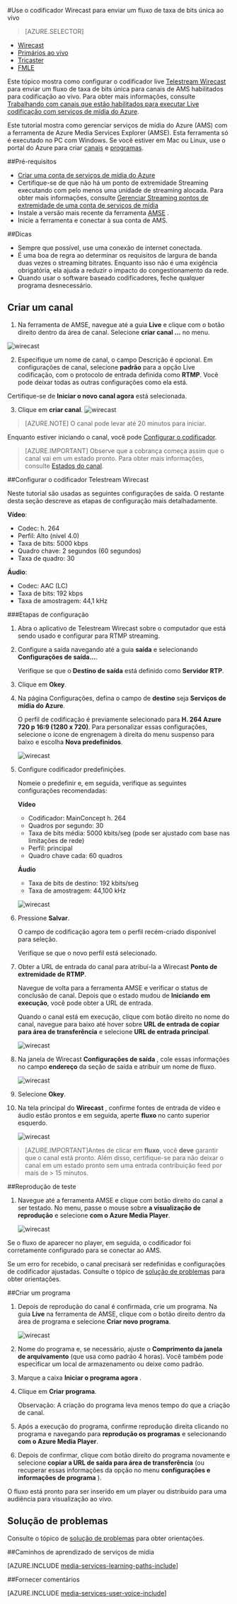 <properties 
    pageTitle="Configurar o codificador Telestream Wirecast para enviar um fluxo ao vivo de taxa de bits única | Microsoft Azure" 
    description="Este tópico mostra como configurar o codificador live Wirecast para enviar um fluxo de taxa de bits única para canais de AMS habilitados para codificação ao vivo. " 
    services="media-services" 
    documentationCenter="" 
    authors="Juliako" 
    manager="erikre" 
    editor=""/>

<tags 
    ms.service="media-services" 
    ms.workload="media" 
    ms.tgt_pltfrm="na" 
    ms.devlang="ne" 
    ms.topic="article" 
    ms.date="10/12/2016"
    ms.author="juliako;cenkdin;anilmur"/>

#<a name="use-the-wirecast-encoder-to-send-a-single-bitrate-live-stream"></a>Use o codificador Wirecast para enviar um fluxo de taxa de bits única ao vivo

> [AZURE.SELECTOR]
- [Wirecast](media-services-configure-wirecast-live-encoder.md)
- [Primários ao vivo](media-services-configure-elemental-live-encoder.md)
- [Tricaster](media-services-configure-tricaster-live-encoder.md)
- [FMLE](media-services-configure-fmle-live-encoder.md)

Este tópico mostra como configurar o codificador live [Telestream Wirecast](http://www.telestream.net/wirecast/overview.htm) para enviar um fluxo de taxa de bits única para canais de AMS habilitados para codificação ao vivo.  Para obter mais informações, consulte [Trabalhando com canais que estão habilitados para executar Live codificação com serviços de mídia do Azure](media-services-manage-live-encoder-enabled-channels.md).

Este tutorial mostra como gerenciar serviços de mídia do Azure (AMS) com a ferramenta de Azure Media Services Explorer (AMSE). Esta ferramenta só é executado no PC com Windows. Se você estiver em Mac ou Linux, use o portal do Azure para criar [canais](media-services-portal-creating-live-encoder-enabled-channel.md#create-a-channel) e [programas](media-services-portal-creating-live-encoder-enabled-channel.md#create-and-manage-a-program).


##<a name="prerequisites"></a>Pré-requisitos

- [Criar uma conta de serviços de mídia do Azure](media-services-portal-create-account.md)
- Certifique-se de que não há um ponto de extremidade Streaming executando com pelo menos uma unidade de streaming alocada. Para obter mais informações, consulte [Gerenciar Streaming pontos de extremidade de uma conta de serviços de mídia](media-services-portal-manage-streaming-endpoints.md)
- Instale a versão mais recente da ferramenta [AMSE](https://github.com/Azure/Azure-Media-Services-Explorer) .
- Inicie a ferramenta e conectar à sua conta de AMS.

##<a name="tips"></a>Dicas

- Sempre que possível, use uma conexão de internet conectada.
- É uma boa de regra ao determinar os requisitos de largura de banda duas vezes o streaming bitrates. Enquanto isso não é uma exigência obrigatória, ela ajuda a reduzir o impacto do congestionamento da rede.
- Quando usar o software baseado codificadores, feche qualquer programa desnecessário.


## <a name="create-a-channel"></a>Criar um canal

1.  Na ferramenta de AMSE, navegue até a guia **Live** e clique com o botão direito dentro da área de canal. Selecione **criar canal …** no menu.

![wirecast](./media/media-services-wirecast-live-encoder/media-services-wirecast1.png)

2. Especifique um nome de canal, o campo Descrição é opcional. Em configurações de canal, selecione **padrão** para a opção Live codificação, com o protocolo de entrada definida como **RTMP**. Você pode deixar todas as outras configurações como ela está.


Certifique-se de **Iniciar o novo canal agora** está selecionada.

3. Clique em **criar canal**.
![wirecast](./media/media-services-wirecast-live-encoder/media-services-wirecast2.png)

>[AZURE.NOTE] O canal pode levar até 20 minutos para iniciar.

Enquanto estiver iniciando o canal, você pode [Configurar o codificador](media-services-configure-wirecast-live-encoder.md#configure_wirecast_rtmp).

>[AZURE.IMPORTANT] Observe que a cobrança começa assim que o canal vai em um estado pronto. Para obter mais informações, consulte [Estados do canal](media-services-manage-live-encoder-enabled-channels.md#states).

##<a id=configure_wirecast_rtmp></a>Configurar o codificador Telestream Wirecast

Neste tutorial são usadas as seguintes configurações de saída. O restante desta seção descreve as etapas de configuração mais detalhadamente. 

**Vídeo**:
 
- Codec: h. 264 
- Perfil: Alto (nível 4.0) 
- Taxa de bits: 5000 kbps 
- Quadro chave: 2 segundos (60 segundos) 
- Taxa de quadro: 30
 
**Áudio**:

- Codec: AAC (LC) 
- Taxa de bits: 192 kbps 
- Taxa de amostragem: 44,1 kHz


###<a name="configuration-steps"></a>Etapas de configuração

1. Abra o aplicativo de Telestream Wirecast sobre o computador que está sendo usado e configurar para RTMP streaming.
2. Configure a saída navegando até a guia **saída** e selecionando **Configurações de saída...**.
    
    Verifique se que o **Destino de saída** está definido como **Servidor RTP**.
3. Clique em **Okey**.
4. Na página Configurações, defina o campo de **destino** seja **Serviços de mídia do Azure**.
 
    O perfil de codificação é previamente selecionado para **H. 264 Azure 720 p 16:9 (1280 x 720)**. Para personalizar essas configurações, selecione o ícone de engrenagem à direita do menu suspenso para baixo e escolha **Nova predefinidos**.

    ![wirecast](./media/media-services-wirecast-live-encoder/media-services-wirecast3.png)

5. Configure codificador predefinições.

    Nomeie o predefinir e, em seguida, verifique as seguintes configurações recomendadas:

    **Vídeo**
    
    - Codificador: MainConcept h. 264
    - Quadros por segundo: 30
    - Taxa de bits média: 5000 kbits/seg (pode ser ajustado com base nas limitações de rede)
    - Perfil: principal
    - Quadro chave cada: 60 quadros

    **Áudio**

    - Taxa de bits de destino: 192 kbits/seg
    - Taxa de amostragem: 44,100 kHz
     
    ![wirecast](./media/media-services-wirecast-live-encoder/media-services-wirecast4.png)

6. Pressione **Salvar**.

    O campo de codificação agora tem o perfil recém-criado disponível para seleção. 

    Verifique se que o novo perfil está selecionado.

7. Obter a URL de entrada do canal para atribuí-la a Wirecast **Ponto de extremidade de RTMP**.
    
    Navegue de volta para a ferramenta AMSE e verificar o status de conclusão de canal. Depois que o estado mudou de **Iniciando** **em execução**, você pode obter a URL de entrada.
      
    Quando o canal está em execução, clique com botão direito no nome do canal, navegue para baixo até hover sobre **URL de entrada de copiar para área de transferência** e selecione **URL de entrada principal**.  
    
    ![wirecast](./media/media-services-wirecast-live-encoder/media-services-wirecast6.png)

8. Na janela de Wirecast **Configurações de saída** , cole essas informações no campo **endereço** da seção de saída e atribuir um nome de fluxo. 


    ![wirecast](./media/media-services-wirecast-live-encoder/media-services-wirecast5.png)

9. Selecione **Okey**.

10. Na tela principal do **Wirecast** , confirme fontes de entrada de vídeo e áudio estão prontos e em seguida, aperte **fluxo** no canto superior esquerdo.

    ![wirecast](./media/media-services-wirecast-live-encoder/media-services-wirecast7.png)

>[AZURE.IMPORTANT]Antes de clicar em **fluxo**, você **deve** garantir que o canal está pronto. 
>Além disso, certifique-se para não deixar o canal em um estado pronto sem uma entrada contribuição feed por mais de > 15 minutos.

##<a name="test-playback"></a>Reprodução de teste
  
1. Navegue até a ferramenta AMSE e clique com botão direito do canal a ser testado. No menu, passe o mouse sobre **a visualização de reprodução** e selecione **com o Azure Media Player**.  

    ![wirecast](./media/media-services-wirecast-live-encoder/media-services-wirecast8.png)

Se o fluxo de aparecer no player, em seguida, o codificador foi corretamente configurado para se conectar ao AMS. 

Se um erro for recebido, o canal precisará ser redefinidas e configurações de codificador ajustadas. Consulte o tópico de [solução de problemas](media-services-troubleshooting-live-streaming.md) para obter orientações.  

##<a name="create-a-program"></a>Criar um programa

1. Depois de reprodução do canal é confirmada, crie um programa. Na guia **Live** na ferramenta de AMSE, clique com o botão direito dentro da área de programa e selecione **Criar novo programa**.  

    ![wirecast](./media/media-services-wirecast-live-encoder/media-services-wirecast9.png)

2. Nome do programa e, se necessário, ajuste o **Comprimento da janela de arquivamento** (que usa como padrão 4 horas). Você também pode especificar um local de armazenamento ou deixe como padrão.  
3. Marque a caixa **Iniciar o programa agora** .
4. Clique em **Criar programa**.  
  
    Observação: A criação do programa leva menos tempo do que a criação de canal.    
 
5. Após a execução do programa, confirme reprodução direita clicando no programa e navegando para **reprodução os programas** e selecionando **com o Azure Media Player**.  
6. Depois de confirmar, clique com botão direito do programa novamente e selecione **copiar a URL de saída para área de transferência** (ou recuperar essas informações da opção no menu **configurações e informações de programa** ). 

O fluxo está pronto para ser inserido em um player ou distribuído para uma audiência para visualização ao vivo.  


## <a name="troubleshooting"></a>Solução de problemas
 
Consulte o tópico de [solução de problemas](media-services-troubleshooting-live-streaming.md) para obter orientações. 

##<a name="media-services-learning-paths"></a>Caminhos de aprendizado de serviços de mídia

[AZURE.INCLUDE [media-services-learning-paths-include](../../includes/media-services-learning-paths-include.md)]

##<a name="provide-feedback"></a>Fornecer comentários

[AZURE.INCLUDE [media-services-user-voice-include](../../includes/media-services-user-voice-include.md)]
